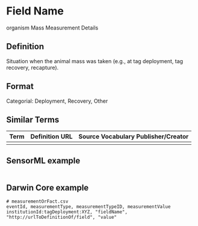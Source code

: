 # Field Name
organism Mass Measurement Details

## Definition 
Situation when the animal mass was taken (e.g., at tag deployment, tag recovery, recapture).

## Format
Categorial: Deployment, Recovery, Other

## Similar Terms 
|Term|Definition URL|Source Vocabulary Publisher/Creator|
|----|----------|-----------------|
||||

## SensorML example
```xml

```
## Darwin Core example
```csv
# measurementOrFact.csv
eventId, measurementType, measurementTypeID, measurementValue
institutionId:tagDeployment:XYZ, "fieldName", "http://urlToDefinitionOf/field", "value"
```

